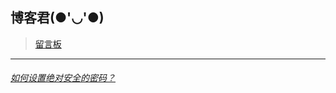 ## 博客君(●'◡'●)

> [留言板](https://github.com/a1023293003/note-warehouse/issues "留言板")

---

###### [如何设置绝对安全的密码？](http://blog.bluesking.cn/assert/pdfjs/web/viewer.html?file=http://blog.bluesking.cn/%E5%AD%A6%E4%B9%A0%E7%AC%94%E8%AE%B0/%E5%AF%86%E7%A0%81%E5%AD%A6/%E5%A6%82%E4%BD%95%E8%AE%BE%E7%BD%AE%E7%BB%9D%E5%AF%B9%E5%AE%89%E5%85%A8%E7%9A%84%E5%AF%86%E7%A0%81%EF%BC%9F.pdf "Notes")



















